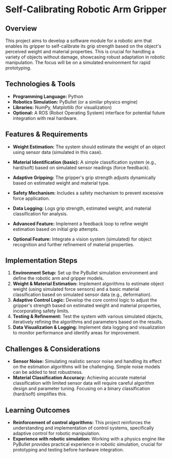 # Self-Calibrating Robotic Arm Gripper

## Overview

This project aims to develop a software module for a robotic arm that enables its gripper to self-calibrate its grip strength based on the object's perceived weight and material properties. This is crucial for handling a variety of objects without damage, showcasing robust adaptation in robotic manipulation.  The focus will be on a simulated environment for rapid prototyping.

## Technologies & Tools

- **Programming Language:** Python
- **Robotics Simulation:** PyBullet (or a similar physics engine)
- **Libraries:** NumPy, Matplotlib (for visualization)
- **Optional:** A ROS (Robot Operating System) interface for potential future integration with real hardware.

## Features & Requirements

- **Weight Estimation:** The system should estimate the weight of an object using sensor data (simulated in this case).
- **Material Identification (basic):** A simple classification system (e.g., hard/soft) based on simulated sensor readings (force feedback).
- **Adaptive Gripping:** The gripper's grip strength adjusts dynamically based on estimated weight and material type.
- **Safety Mechanism:** Includes a safety mechanism to prevent excessive force application.
- **Data Logging:** Logs grip strength, estimated weight, and material classification for analysis.

- **Advanced Feature:** Implement a feedback loop to refine weight estimation based on initial grip attempts.
- **Optional Feature:** Integrate a vision system (simulated) for object recognition and further refinement of material properties.


## Implementation Steps

1. **Environment Setup:** Set up the PyBullet simulation environment and define the robotic arm and gripper models.
2. **Weight & Material Estimation:** Implement algorithms to estimate object weight (using simulated force sensors) and a basic material classification based on simulated sensor data (e.g., deformation).
3. **Adaptive Control Logic:** Develop the core control logic to adjust the gripper's strength based on estimated weight and material properties, incorporating safety limits.
4. **Testing & Refinement:** Test the system with various simulated objects, iteratively refining the algorithms and parameters based on the results.
5. **Data Visualization & Logging:**  Implement data logging and visualization to monitor performance and identify areas for improvement.

## Challenges & Considerations

- **Sensor Noise:** Simulating realistic sensor noise and handling its effect on the estimation algorithms will be challenging.  Simple noise models can be added to test robustness.
- **Material Classification Accuracy:**  Achieving accurate material classification with limited sensor data will require careful algorithm design and parameter tuning.  Focusing on a binary classification (hard/soft) simplifies this.

## Learning Outcomes

- **Reinforcement of control algorithms:** This project reinforces the understanding and implementation of control systems, specifically adaptive control for robotic manipulation.
- **Experience with robotic simulation:**  Working with a physics engine like PyBullet provides practical experience in robotic simulation, crucial for prototyping and testing before hardware integration.

